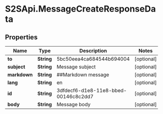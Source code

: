 # S2SApi.MessageCreateResponseData

## Properties

Name | Type | Description | Notes
------------ | ------------- | ------------- | -------------
**to** | **String** | 5bc50eea4ca684544b694004 | [optional] 
**subject** | **String** | Message subject | [optional] 
**markdown** | **String** | ##Markdown message | [optional] 
**lang** | **String** | en | [optional] 
**id** | **String** | 3dfdecf6-d1e8-11e8-bbed-00146c8c2dd7 | [optional] 
**body** | **String** | Message body | [optional] 


